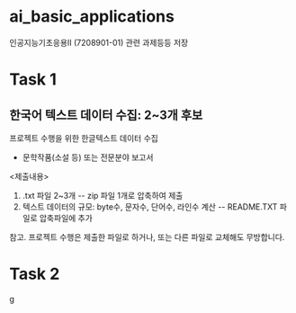 # ai_basic_applications
인공지능기초응용II (7208901-01) 관련 과제등등 저장


# Task 1
## 한국어 텍스트 데이터 수집: 2~3개 후보 

프로젝트 수행을 위한 한글텍스트 데이터 수집  
   - 문학작품(소설 등) 또는 전문분야 보고서  

<제출내용>  
1) .txt 파일 2~3개 -- zip 파일 1개로 압축하여 제출  
2) 텍스트 데이터의 규모: byte수, 문자수, 단어수, 라인수 계산 -- README.TXT 파일로 압축파일에 추가  

참고. 프로젝트 수행은 제출한 파일로 하거나, 또는 다른 파일로 교체해도 무방합니다.  

# Task 2

g